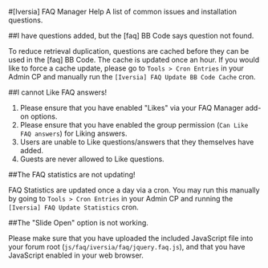 #[Iversia] FAQ Manager Help
A list of common issues and installation questions.

##I have questions added, but the [faq] BB Code says question not found.
	
To reduce retrieval duplication, questions are cached before they can be used in the [faq] BB Code. The cache is updated once an hour. If you would like to force a cache update, please go to `Tools > Cron Entries` in your Admin CP and manually run the `[Iversia] FAQ Update BB Code Cache` cron.

##I cannot Like FAQ answers!

1. Please ensure that you have enabled "Likes" via your FAQ Manager add-on options.
1. Please ensure that you have enabled the group permission (`Can Like FAQ answers`) for Liking answers.
1. Users are unable to Like questions/answers that they themselves have added.
1. Guests are never allowed to Like questions.


##The FAQ statistics are not updating!

FAQ Statistics are updated once a day via a cron. You may run this manually by going to `Tools > Cron Entries` in your Admin CP and running the `[Iversia] FAQ Update Statistics` cron.

##The "Slide Open" option is not working.

Please make sure that you have uploaded the included JavaScript file into your forum root (`js/faq/iversia/faq/jquery.faq.js`), and that you have JavaScript enabled in your web browser.